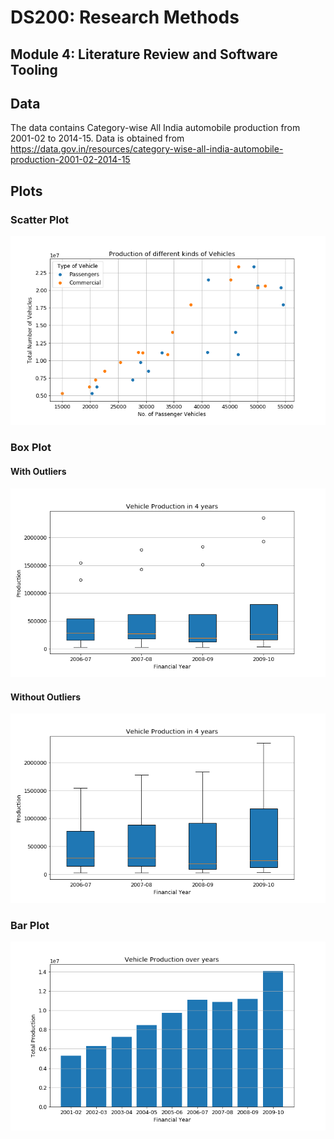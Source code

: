 # DS200: Research Methods
## Module 4: Literature Review and Software Tooling

## Data

The data contains Category-wise All India automobile production from 2001-02 to 2014-15. Data is obtained from <https://data.gov.in/resources/category-wise-all-india-automobile-production-2001-02-2014-15>

## Plots

### Scatter Plot

![Production of different kinds of Vehicles](scatter%20plot.png)

### Box Plot

#### With Outliers
![Vehicle Production in 4 years](box%20plot%20outliers.png)

#### Without Outliers
![Vehicle Production in 4 years](box%20plot.png)

### Bar Plot

![Vehicle Production over years](bar%20plot.png)

